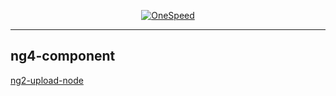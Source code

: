 <p align="center">
  <a href="https://onespeed.io/" target="_blank">
    <img  alt="OneSpeed" src="https://user-images.githubusercontent.com/1016365/28739734-462f5210-73b2-11e7-92f7-2aabe05cfefa.png">
  </a>
</p>


---
## ng4-component  
  <a href="https://github.com/huazai128/ng2-upload-node">ng2-upload-node</a>